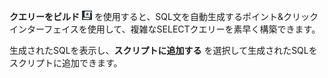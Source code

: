 **クエリーをビルド** ![Build query icon](Images/nsa1692141328702.png) を使用すると、SQL文を自動生成するポイント&クリック インターフェイスを使用して、複雑なSELECTクエリーを素早く構築できます。

生成されたSQLを表示し、**スクリプトに追加する** を選択して生成されたSQLをスクリプトに追加できます。
